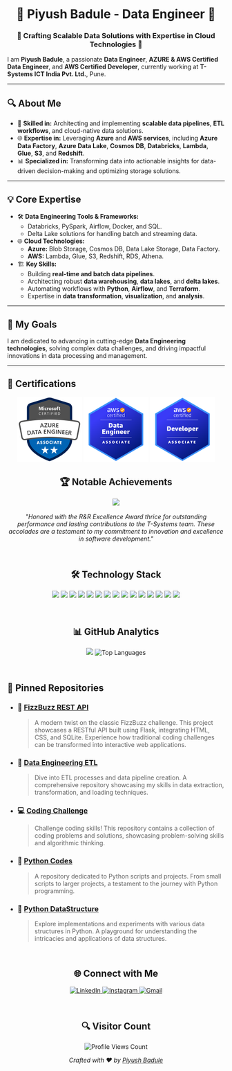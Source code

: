 <h1 align="center">🌟 Piyush Badule - Data Engineer 🌟</h1> 
<h3 align="center">🚀 Crafting Scalable Data Solutions with Expertise in Cloud Technologies 🚀</h3>

<!-- Introduction -->
<p align="center">

I am <strong>Piyush Badule</strong>, a passionate <strong>Data Engineer</strong>, <strong>AZURE & AWS Certified Data Engineer</strong>, and <strong>AWS Certified Developer</strong>, currently working at <strong>T-Systems ICT India Pvt. Ltd.</strong>, Pune.  

---

## 🔍 About Me  
- 🔧 **Skilled in:** Architecting and implementing **scalable data pipelines**, **ETL workflows**, and cloud-native data solutions.  
- 🌐 **Expertise in:** Leveraging **Azure** and **AWS services**, including **Azure Data Factory**, **Azure Data Lake**, **Cosmos DB**, **Databricks**, **Lambda**, **Glue**, **S3**, and **Redshift**.  
- 📊 **Specialized in:** Transforming data into actionable insights for data-driven decision-making and optimizing storage solutions.

---

## 💡 Core Expertise  
- 🛠 **Data Engineering Tools & Frameworks:**  
  - Databricks, PySpark, Airflow, Docker, and SQL.  
  - Delta Lake solutions for handling batch and streaming data.  
- 🌐 **Cloud Technologies:**  
  - **Azure:** Blob Storage, Cosmos DB, Data Lake Storage, Data Factory.  
  - **AWS:** Lambda, Glue, S3, Redshift, RDS, Athena.  
- 🏗️ **Key Skills:**  
  - Building **real-time and batch data pipelines**.  
  - Architecting robust **data warehousing**, **data lakes**, and **delta lakes**.  
  - Automating workflows with **Python**, **Airflow**, and **Terraform**.  
  - Expertise in **data transformation**, **visualization**, and **analysis**. 

---

## 🚀 My Goals  
I am dedicated to advancing in cutting-edge **Data Engineering technologies**, solving complex data challenges, and driving impactful innovations in data processing and management.

---
</p>

## 📜 Certifications  
<div align="center">
  <img src="https://github.com/PiyushBadule/PiyushBadule/blob/main/AZ_DE.png" alt="AZURE Data Engineer Certificate" width="150">
  <img src="https://github.com/PiyushBadule/PiyushBadule/blob/main/aws_data_engineer.png" alt="AWS Data Engineer Certificate" width="150">
  <img src="https://github.com/PiyushBadule/PiyushBadule/blob/main/aws_developer.png" alt="AWS Developer Associate Certificate" width="150">
</div>

<!-- R&R Award -->
<h2 align="center">🏆 Notable Achievements</h2>
<p align="center">
  <img src="https://img.shields.io/badge/🌟-R%26R%20Excellence%20Award-2088FF?style=for-the-badge&logo=medal&logoColor=white"/>
</p>
<p align="center">
  <em>"Honored with the R&R Excellence Award thrice for outstanding performance and lasting contributions to the T-Systems team. These accolades are a testament to my commitment to innovation and excellence in software development."</em>
</p>

<!-- Spacer -->
<p>&nbsp;</p>

<!-- Technologies -->
<h2 align="center">🛠️ Technology Stack</h2>
<p align="center">
  <img src="https://img.shields.io/badge/Python-3776AB?style=for-the-badge&logo=python&logoColor=white"/>
  <img src="https://img.shields.io/badge/AWS-232F3E?style=for-the-badge&logo=amazonaws&logoColor=white"/>
  <img src="https://img.shields.io/badge/Pandas-150458?style=for-the-badge&logo=pandas&logoColor=white"/>
  <img src="https://img.shields.io/badge/NumPy-013243?style=for-the-badge&logo=numpy&logoColor=white"/>
  <img src="https://img.shields.io/badge/PySpark-E25A1C?style=for-the-badge&logo=apachespark&logoColor=white"/>
  <img src="https://img.shields.io/badge/DataBricks-E25A1C?style=for-the-badge&logo=databricks&logoColor=white"/>
  <img src="https://img.shields.io/badge/Airflow-017CEE?style=for-the-badge&logo=apacheairflow&logoColor=white"/>
  <img src="https://img.shields.io/badge/FastAPI-009688?style=for-the-badge&logo=fastapi&logoColor=white"/>
  <img src="https://img.shields.io/badge/Flask-000000?style=for-the-badge&logo=flask&logoColor=white"/>
  <img src="https://img.shields.io/badge/Django-355E3B?style=for-the-badge&logo=django&logoColor=white"/>
  <img src="https://img.shields.io/badge/HTML5-E34F26?style=for-the-badge&logo=html5&logoColor=white"/>
  <img src="https://img.shields.io/badge/CSS3-1572B6?style=for-the-badge&logo=css3&logoColor=white"/>
  <img src="https://img.shields.io/badge/JavaScript-F7DF1E?style=for-the-badge&logo=javascript&logoColor=black"/>
  <img src="https://img.shields.io/badge/Postgresql-336791?style=for-the-badge&logo=postgresql&logoColor=white"/>
  <img src="https://img.shields.io/badge/GIT-F05032?style=for-the-badge&logo=git&logoColor=white"/>
</p>

<!-- Spacer -->
<p>&nbsp;</p>

<!-- GitHub Metrics -->
<h2 align="center">📊 GitHub Analytics</h2>
<p align="center">
  <img src="https://github-readme-streak-stats.herokuapp.com/?user=PiyushBadule&ring=DD2727&fire=DD2727&sideLabels=333333&dates=333333&text=333333"/>
  <img src="https://github-readme-stats.vercel.app/api/top-langs/?username=PiyushBadule&layout=compact&theme=vue&bg_color=ffffff" alt="Top Languages"/>
</p>
<!-- <p align="center">
  <img src="https://ghchart.rshah.org/PiyushBadule" alt="GitHub Contributions"/>
</p> -->


<!-- Spacer -->
<p>&nbsp;</p>

## 📌 Pinned Repositories

- ### 🎲 [FizzBuzz REST API](https://github.com/PiyushBadule/fizzbuzz_rest_server)
  > A modern twist on the classic FizzBuzz challenge. This project showcases a RESTful API built using Flask, integrating HTML, CSS, and SQLite. Experience how traditional coding challenges can be transformed into interactive web applications.

- ### 🚀 [Data Engineering ETL](https://github.com/PiyushBadule/data_engineering_etl)
  > Dive into ETL processes and data pipeline creation. A comprehensive repository showcasing my skills in data extraction, transformation, and loading techniques.

- ### 💻 [Coding Challenge](https://github.com/PiyushBadule/coding_challenge)
  > Challenge coding skills! This repository contains a collection of coding problems and solutions, showcasing problem-solving skills and algorithmic thinking.

- ### 🐍 [Python Codes](https://github.com/PiyushBadule/Python_Codes)
  > A repository dedicated to Python scripts and projects. From small scripts to larger projects, a testament to the journey with Python programming.

- ### 🧩 [Python DataStructure](https://github.com/PiyushBadule/Python_DataStructure)
  > Explore implementations and experiments with various data structures in Python. A playground for understanding the intricacies and applications of data structures.

<!-- Spacer -->
<p>&nbsp;</p>

<!-- Connecting -->
<h2 align="center">🌐 Connect with Me</h2>
<p align="center">
  <a href="https://www.linkedin.com/in/piyush-badule/" target="_blank">
    <img src="https://user-images.githubusercontent.com/74038190/235294012-0a55e343-37ad-4b0f-924f-c8431d9d2483.gif" width="45px" alt="LinkedIn" />
  </a>
  <a href="https://www.instagram.com/piyu__b/" target="_blank">
    <img src="https://user-images.githubusercontent.com/74038190/235294013-a33e5c43-a01c-43f6-b44d-a406d8b4ab75.gif" width="45px" alt="Instagram" />
  </a>
  <a href="mailto:piyu.badule30@gmail.com" target="_blank">
  <img src="https://myresumepiyushbadule.s3.us-west-2.amazonaws.com/gmail.gif" width="55px" alt="Gmail" style="border-radius: -10%;" />
</a>
  </a>
</p>


<!-- Spacer -->
<p>&nbsp;</p>

<!-- Visitor Count -->
<h2 align="center">🔍 Visitor Count</h2>
<p align="center">
  <img src="https://profile-counter.glitch.me/PiyushBadule/count.svg" alt="Profile Views Count"/>
</p>

<!-- Footer -->
<p align="center">
  <em>Crafted with ❤️ by <a href="https://github.com/PiyushBadule">Piyush Badule</a></em>
</p>

